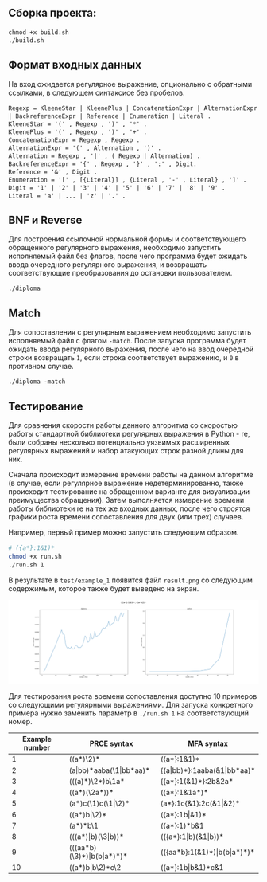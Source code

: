 ## Сборка проекта:
```
chmod +x build.sh
./build.sh
```

## Формат входных данных

На вход ожидается регулярное выражение, опционально с обратными ссылками, в следующем синтаксисе без пробелов.
```
Regexp = KleeneStar | KleenePlus | ConcatenationExpr | AlternationExpr | BackreferenceExpr | Reference | Enumeration | Literal .
KleeneStar = '(' , Regexp , ')' , '*' . 
KleenePlus = '(' , Regexp , ')' , '+' .
ConcatenationExpr = Regexp , Regexp .
AlternationExpr = '(' , Alternation , ')' . 
Alternation = Regexp , '|' , ( Regexp | Alternation) .
BackreferenceExpr = '{' , Regexp , '}' , ':' , Digit.
Reference = '&' , Digit .
Enumeration = '[' , [{Literal}] , {Literal , '-' , Literal} , ']' .
Digit = '1' | '2' | '3' | '4' | '5' | '6' | '7' | '8' | '9' . 
Literal = 'a' | ... | 'z' | '.' .
```

## BNF и Reverse

Для построения ссылочной нормальной формы и соответствующего обращенного
регулярного выражения, необходимо запустить исполняемый файл без флагов,
после чего программа будет ожидать ввода очередного регулярного выражения, и
возвращать соответствующие преобразования до остановки пользователем.

```
./diploma
```

## Match

Для сопоставления с регулярным выражением необходимо запустить
исполняемый файл с флагом `-match`. После запуска программа будет ожидать ввода
регулярного выражения, после чего на ввод очередной строки возвращать `1`, если 
строка соответствует выражению, и `0` в противном случае.

```
./diploma -match
```

## Тестирование

Для сравнения скорости работы данного алгоритма со скоростью
работы стандартной библиотеки регулярных выражения в Python - re,
были собраны несколько потенциально уязвимых расширенных 
регулярных выражений и набор атакующих строк разной длины для них. 

Сначала происходит измерение времени работы на данном алгоритме (в случае,
если регулярное выражение недетерминированно, также происходит тестирование
на обращенном варианте для визуализации преимущества обращения). Затем 
выполняется измерение времени работы библиотеки re на тех же входных данных,
после чего строятся графики роста времени сопоставления для двух (или трех) случаев.

Например, первый пример можно запустить следующим образом.

```bash
# ({a*}:1&1)*
chmod +x run.sh
./run.sh 1
```

В результате в `test/example_1` появится файл `result.png` со следующим
содержимым, которое также будет выведено на экран.

![Пример](test/example_1/result.png)

Для тестирования роста времени сопоставления доступно 10 примеров со следующими
регулярными выражениями. Для запуска конкретного примера нужно заменить
параметр в `./run.sh 1` на соответствующий номер.

| Example number | PRCE syntax                             | MFA syntax                                |
|----------------|-----------------------------------------|-------------------------------------------|
| 1              | ((a*)\2)*                               | ({a*}:1&1)*                               |
| 2              | (a&#124;bb)*aaba(\1&#124;bb\*aa)\*      | {(a&#124;bb)\*}:1aaba(&1&#124;bb\*aa)*    |
| 3              | (((a)\*)\2*)b\1a*                       | {{a*}:1(&1)\*}:2b&2a*                     |
| 4              | ((a*)(\2a*))*                           | ({a*}:1&1a*)*                             |
| 5              | (a*)c(\1)c(\1&#124;\2)*                 | {a*}:1c{&1}:2c(&1&#124;&2)*               |
| 6              | ((a*)b&#124;\2)*                        | ({a*}:1b&#124;&1)*                        |
| 7              | (a*)*b\1                                | ({a*}:1)*b&1                              |
| 8              | (((a*)&#124;b)(\3&#124;b))*             | (({a*}:1&#124;b)(&1&#124;b))*             |
| 9              | (((aa\*b)(\3)\*)&#124;b(b&#124;a\*)\*)* | (({aa\*b}:1(&1)\*)&#124;b(b&#124;a\*)\*)* |
| 10             | ((a*)b&#124;b\2)*c\2                    | ({a*}:1b&#124;b&1)\*c&1                   |